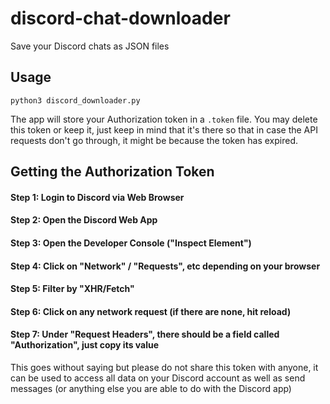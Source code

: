 # discord-chat-downloader
Save your Discord chats as JSON files

## Usage
`python3 discord_downloader.py`

The app will store your Authorization token in a `.token` file. You
may delete this token or keep it, just keep in mind that it's there so that
in case the API requests don't go through, it might be because the token
has expired.

## Getting the Authorization Token
#### Step 1: Login to Discord via Web Browser
#### Step 2: Open the Discord Web App
#### Step 3: Open the Developer Console ("Inspect Element")
#### Step 4: Click on "Network" / "Requests", etc depending on your browser
#### Step 5: Filter by "XHR/Fetch"
#### Step 6: Click on any network request (if there are none, hit reload)
#### Step 7: Under "Request Headers", there should be a field called "Authorization", just copy its value

This goes without saying but please do not share this token with anyone, it can be used to access all data on your Discord account as well as send messages (or anything else you are able to do with the
Discord app)